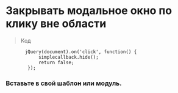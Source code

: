 # Закрывать модальное окно по клику вне области
>  Код

```
       jQuery(document).on('click', function() {
            simplecallback.hide();
            return false;
        });
```

### Вставьте в свой шаблон или модуль.

